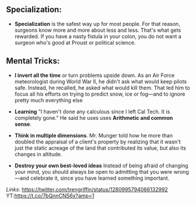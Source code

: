 ## Specialization:

* **Specialization**  is the safest way up for most people. For that reason, surgeons know more and more about less and less. That's what gets rewarded. 
If you have a nasty fistula in your colon, you do not want a surgeon who's good at Proust or political science.


## Mental Tricks:

* **I invert all the time** or turn problems upside down. As an Air Force meteorologist during World War II, he didn't ask what would keep pilots safe.
Instead, he recalled, he asked what would kill them. That led him to focus all his efforts on trying to predict snow, ice or fog—and to ignore pretty much everything else

*  **Learning** "I haven't done any calculous since I left Cal Tech. It is  completely gone." He said he uses uses **Arithmetic and common sense**.

* **Think in multiple dimensions**. Mr. Munger told how he more than doubled the appraisal of a client's property by realizing that it wasn't just the static acreage of the land that contributed its value, but also its changes in altitude.

* **Destroy your own best-loved ideas** Instead of being afraid of changing your mind, you should always be open to admitting that you were wrong—and celebrate it, since you have learned something important.

*Links*: https://twitter.com/trengriffin/status/1280995794066132992 YT:https://t.co/7bQnnCNS6x?amp=1
